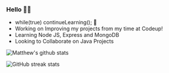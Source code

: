 ### Hello 👋🏼
- while(true) continueLearning(); 🧠                                  
- Working on Improving my projects from my time at Codeup!  
- Learning Node JS, Express and MongoDB
- Looking to Collaborate on Java Projects   
                                                                         
![Matthew's github stats](https://github-readme-stats.vercel.app/api?username=Mdbaker19&show_icons=true&theme=radical)   

![GitHub streak stats](https://github-readme-streak-stats.herokuapp.com/?user=Mdbaker19)
